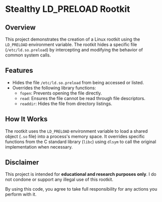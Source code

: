 # Stealthy LD_PRELOAD Rootkit

## Overview
This project demonstrates the creation of a Linux rootkit using the `LD_PRELOAD` environment variable. The rootkit hides a specific file (`/etc/ld.so.preload`) by intercepting and modifying the behavior of common system calls.

## Features
- Hides the file `/etc/ld.so.preload` from being accessed or listed.
- Overrides the following library functions:
  - `fopen`: Prevents opening the file directly.
  - `read`: Ensures the file cannot be read through file descriptors.
  - `readdir`: Hides the file from directory listings.

## How It Works
The rootkit uses the `LD_PRELOAD` environment variable to load a shared object (`.so` file) into a process's memory space. It overrides specific functions from the C standard library (`libc`) using `dlsym` to call the original implementation when necessary.

## Disclaimer
This project is intended for **educational and research purposes only**. I do not condone or support any illegal use of this rootkit.

By using this code, you agree to take full responsibility for any actions you perform with it.
